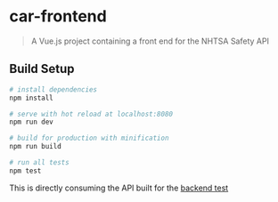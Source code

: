 # car-frontend

> A Vue.js project containing a front end for the NHTSA Safety API

## Build Setup

``` bash
# install dependencies
npm install

# serve with hot reload at localhost:8080
npm run dev

# build for production with minification
npm run build

# run all tests
npm test
```

This is directly consuming the API built for the [backend test](https://github.com/loama/ModusCreate-NodeJS-API/tree/master)
